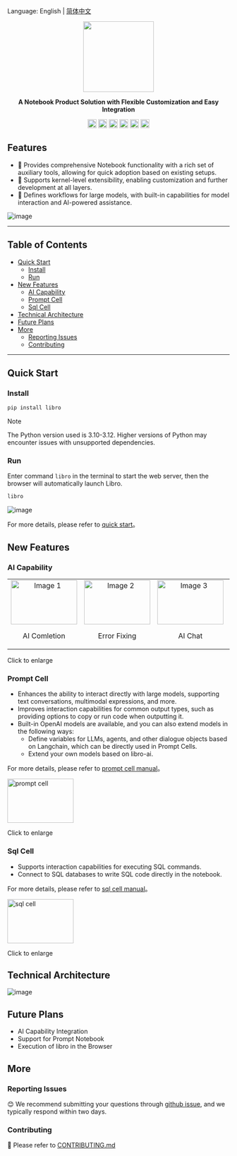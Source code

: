 Language: English | [简体中文](./README_zh.md)

<p align="center"><img src="https://raw.githubusercontent.com/wiki/difizen/libro/assets/libro-text.svg" width="160" /></p>
<p align="center"><strong>A Notebook Product Solution with Flexible Customization and Easy Integration</strong></p>

<p align="center">
<a href="https://github.com/difizen/libro/actions/workflows/ci.yml"><img src="https://img.shields.io/github/actions/workflow/status/difizen/libro/ci.yml?branch=main&style=for-the-badge&logo=github" alt="Code: CI" style="max-width: 100%;" height="20px"></a>
<a href="/LICENSE"><img src="https://img.shields.io/github/license/difizen/libro?style=for-the-badge" alt="MIT License" height="20px"></a>
<a href="https://www.npmjs.com/package/@difizen/libro-core"><img alt="NPM Downloads" src="https://img.shields.io/npm/dm/@difizen/libro-core?logo=npm&style=for-the-badge" height="20px"></a>
<a href="https://github.com/difizen/libro/pulls"><img alt="PRs Welcome" src="https://img.shields.io/badge/PRs-Welcome-brightgreen.svg?style=for-the-badge" height="20px"></a>
<a href="https://libro.difizen.net"><img alt="website" src="https://img.shields.io/static/v1?label=&labelColor=505050&message=Homepage&color=0076D6&style=for-the-badge&logo=google-chrome&logoColor=f5f5f5" height="20px"></a>
<a href="https://discord.gg/GEx6pa3GaG"><img alt="discord" src="https://img.shields.io/badge/Discord-%235865F2.svg?style=for-the-badge&logo=discord&logoColor=white" height="20px"></a>
</p>

## Features

- 🚀 Provides comprehensive Notebook functionality with a rich set of auxiliary tools, allowing for quick adoption based on existing setups.
- 🌱 Supports kernel-level extensibility, enabling customization and further development at all layers.
- 🔮 Defines workflows for large models, with built-in capabilities for model interaction and AI-powered assistance.

![image](https://raw.githubusercontent.com/wiki/difizen/libro/assets/libro_homepage.png)

---

<!-- START doctoc generated TOC please keep comment here to allow auto update -->
<!-- DON'T EDIT THIS SECTION, INSTEAD RE-RUN doctoc TO UPDATE -->

## Table of Contents

- [Quick Start](#quick-start)
  - [Install](#install)
  - [Run](#run)
- [New Features](#new-features)
  - [AI Capability](#ai-capability)
  - [Prompt Cell](#prompt-cell)
  - [Sql Cell](#sql-cell)
- [Technical Architecture](#technical-architecture)
- [Future Plans](#future-plans)
- [More](#more)
  - [Reporting Issues](#reporting-issues)
  - [Contributing](#contributing)

<!-- END doctoc generated TOC please keep comment here to allow auto update -->

---

## Quick Start

### Install

```bash
pip install libro
```

> [!NOTE]
> The Python version used is 3.10-3.12. Higher versions of Python may encounter issues with unsupported dependencies.

### Run

Enter command `libro` in the terminal to start the web server, then the browser will automatically launch Libro.

```bash
libro
```

![image](https://raw.githubusercontent.com/wiki/difizen/libro/assets/libro_launch.png)

For more details, please refer to [quick start](./apps/docs/docs/quickstart/index.md)。

## New Features

### AI Capability

<table align="center">
  <tr>
    <td align="center">
      <a href="https://raw.githubusercontent.com/wiki/difizen/libro/assets/ai_completion.gif" target="_blank">
        <img src="https://raw.githubusercontent.com/wiki/difizen/libro/assets/ai_completion.gif" alt="Image 1" width="150" height="100">
      </a>
      <p>AI Comletion</p>
    </td>
    <td align="center">
      <a href="https://raw.githubusercontent.com/wiki/difizen/libro/assets/error_debug.gif" target="_blank">
        <img src="https://raw.githubusercontent.com/wiki/difizen/libro/assets/error_debug.gif" alt="Image 2" width="150" height="100">
      </a>
      <p>Error Fixing</p>
    </td>
    <td align="center">
      <a href="https://raw.githubusercontent.com/wiki/difizen/libro/assets/cell_chat.gif" target="_blank">
        <img src="https://raw.githubusercontent.com/wiki/difizen/libro/assets/cell_chat.gif" alt="Image 3" width="150" height="100">
      </a>
      <p>AI Chat</p>
    </td>
    <td align="center">
      <a href="https://raw.githubusercontent.com/wiki/difizen/libro/assets/cell_explain.gif" target="_blank">
        <img src="https://raw.githubusercontent.com/wiki/difizen/libro/assets/cell_explain.gif" alt="Image 4" width="150" height="100">
      </a>
      <p>Code Explanation</p>
    </td>
    <td align="center">
      <a href="https://raw.githubusercontent.com/wiki/difizen/libro/assets/cell_opitimization.gif" target="_blank">
        <img src="https://raw.githubusercontent.com/wiki/difizen/libro/assets/cell_opitimization.gif" alt="Image 5" width="150" height="100">
      </a>
      <p>Code Optimization</p>
    </td>
  </tr>
</table>

Click to enlarge

### Prompt Cell

- Enhances the ability to interact directly with large models, supporting text conversations, multimodal expressions, and more.
- Improves interaction capabilities for common output types, such as providing options to copy or run code when outputting it.
- Built-in OpenAI models are available, and you can also extend models in the following ways:
  - Define variables for LLMs, agents, and other dialogue objects based on Langchain, which can be directly used in Prompt Cells.
  - Extend your own models based on libro-ai.

For more details, please refer to [prompt cell manual](./apps/docs/docs/manual/prompt-cell.md)。

<a href="https://raw.githubusercontent.com/wiki/difizen/libro/assets/prompt_cell.gif" target="_blank">
  <img src="https://raw.githubusercontent.com/wiki/difizen/libro/assets/prompt_cell.gif" alt="prompt cell" width="150" height="100">
</a>

Click to enlarge

### Sql Cell

- Supports interaction capabilities for executing SQL commands.
- Connect to SQL databases to write SQL code directly in the notebook.

For more details, please refer to [sql cell manual](./apps/docs/docs/manual/sql-cell.md)。

<a href="https://raw.githubusercontent.com/wiki/difizen/libro/assets/sql_cell.gif" target="_blank">
  <img src="https://raw.githubusercontent.com/wiki/difizen/libro/assets/sql_cell.gif" alt="sql cell" width="150" height="100">
</a>

Click to enlarge

## Technical Architecture

![image](https://raw.githubusercontent.com/wiki/difizen/libro/assets/technical_architecture.png)

## Future Plans

- AI Capability Integration
- Support for Prompt Notebook
- Execution of libro in the Browser

## More

### Reporting Issues

😊 We recommend submitting your questions through [github issue](https://github.com/difizen/libro/issues), and we typically respond within two days.

### Contributing

🤝 Please refer to [CONTRIBUTING.md](./CONTRIBUTING.md)
